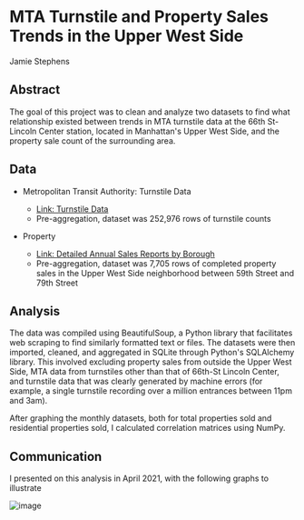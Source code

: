 # MTA Turnstile and Property Sales Trends in the Upper West Side
Jamie Stephens

## Abstract

The goal of this project was to clean and analyze two datasets to find what relationship existed between trends in MTA turnstile data at the 66th St-Lincoln Center station, located in Manhattan's Upper West Side, and the property sale count of the surrounding area. 


## Data

* Metropolitan Transit Authority: Turnstile Data
  * [Link: Turnstile Data](http://web.mta.info/developers/turnstile.html)
  * Pre-aggregation, dataset was 252,976 rows of turnstile counts
 
* Property 
  * [Link: Detailed Annual Sales Reports by Borough](https://www1.nyc.gov/site/finance/taxes/property-annualized-sales-update.page)
  * Pre-aggregation, dataset was 7,705 rows of completed property sales in the Upper West Side neighborhood between 59th Street and 79th Street

## Analysis

The data was compiled using BeautifulSoup, a Python library that facilitates web scraping to find similarly formatted text or files. The datasets were then imported, cleaned, and aggregated in SQLite through Python's SQLAlchemy library.
This involved excluding property sales from outside the Upper West Side, MTA data from turnstiles other than that of 66th-St Lincoln Center, and turnstile data that was clearly generated by machine errors (for example, a single turnstile recording over a million entrances between 11pm and 3am). 


After graphing the monthly datasets, both for total properties sold and residential properties sold, I calculated correlation matrices using NumPy.

## Communication

I presented on this analysis in April 2021, with the following graphs to illustrate 

![image](https://user-images.githubusercontent.com/71529189/116646421-00228800-a946-11eb-828f-de34c8045a81.png)

